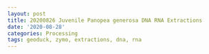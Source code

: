 ```yaml
---
layout: post
title: 20200826 Juvenile Panopea generosa DNA RNA Extractions
date: '2020-08-28'
categories: Processing
tags: geoduck, zymo, extractions, dna, rna
---
```

